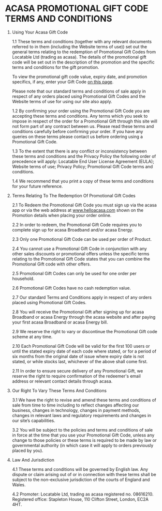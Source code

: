 # ACASA PROMOTIONAL GIFT CODE TERMS AND CONDITIONS

1. Using Your Acasa Gift Code

    1.1 These terms and conditions (together with any relevant documents referred to in them (including the Website terms of use)) set out the general terms relating to the redemption of Promotional Gift Codes from Locatable Ltd (trading as acasa). The details of the promotional gift code will be set out in the description of the promotion and the specific terms and conditions for the gift promotion.

    To view the promotional gift code value, expiry date, and promotion specifics, if any, enter your Gift Code [on this page](https://app.helloacasa.com/code-check).

    Please note that our standard terms and conditions of sale apply in respect of any orders placed using Promotional Gift Codes and the Website terms of use for using our site also apply.
     
    1.2 By confirming your order using the Promotional Gift Code you are accepting these terms and conditions. Any terms which you seek to impose in respect of the order for a Promotional Gift through this site will not form part of any contract between us. Please read these terms and conditions carefully before confirming your order. If you have any queries on these terms please contact us before ordering using a Promotional Gift Code.

    1.3 To the extent that there is any conflict or inconsistency between these terms and conditions and the Privacy Policy the following order of precedence will apply:  Locatable End User License Agreement (EULA);  Website terms of use;  Privacy Policy; Promotional Gift Code terms and conditions.

    1.4 We recommend that you print a copy of these terms and conditions for your future reference.

2. Terms Relating To The Redemption Of Promotional Gift Codes

    2.1 To Redeem the Promotional Gift Code you must sign up via the acasa app or via the web address at www.helloacasa.com shown on the Promotion details when placing your order online.

    2.2 In order to redeem, the Promotional Gift Code requires you to complete sign up for acasa Broadband and/or acasa Energy.

    2.3 Only one Promotional Gift Code can be used per order of Product.

    2.4 You cannot use a Promotional Gift Code in conjunction with any other sales discounts or promotional offers unless the specific terms relating to the Promotional Gift Code states that you can combine the Promotional Gift code with other offers.

    2.5 Promotional Gift Codes can only be used for one order per household.

    2.6 Promotional Gift Codes have no cash redemption value.

    2.7 Our standard Terms and Conditions apply in respect of any orders placed using Promotional Gift Codes.

    2.8 You will receive the Promotional Gift after signing up for acasa Broadband or acasa Energy through the acasa website and after paying your first acasa Broadband or acasa Energy bill.

    2.9 We reserve the right to vary or discontinue the Promotional Gift code scheme at any time.

    2.10 Each Promotional Gift Code will be valid for the first 100 users or until the stated expiry date of each code where stated, or for a period of six months from the original date of issue where expiry date is not stated, or while stocks last, whichever of the above shall come first.
    
    2.11 In order to ensure secure delivery of any Promotional Gift, we reserve the right to require confirmation of the redeemer's email address or relevant contact details through acasa.

3. Our Right To Vary These Terms And Conditions

    3.1 We have the right to revise and amend these terms and conditions of sale from time to time including to reflect changes affecting our business, changes in technology, changes in payment methods, changes in relevant laws and regulatory requirements and changes in our site’s capabilities.
    
    3.2 You will be subject to the policies and terms and conditions of sale in force at the time that you use your Promotional Gift Code, unless any change to those policies or these terms is required to be made by law or governmental authority (in which case it will apply to orders previously placed by you).

4. Law And Jurisdiction 

    4.1 These terms and conditions will be governed by English law. Any dispute or claim arising out of or in connection with these terms shall be subject to the non-exclusive jurisdiction of the courts of England and Wales.

    4.2 Promoter: Locatable Ltd, trading as acasa registered no. 08616210. Registered office: Stapleton House, 110 Clifton Street, London, EC2A 4HT.
